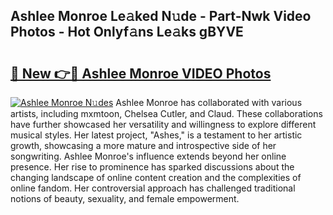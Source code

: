 ## Ashlee Monroe Le𝚊ked N𝚞de - Part-Nwk Video Photos - Hot Onlyf𝚊ns Le𝚊ks gBYVE

# <h2><a href="http://ac15493.deff.icu/?id=Ashlee+Monroe">🔗 New 👉🔴 Ashlee Monroe VIDEO Photos</a></h2>

[![Ashlee Monroe N𝚞des](https://i.imgur.com/rIISA9y.gif)](http://ac15493.deff.icu/?id=Ashlee+Monroe)
Ashlee Monroe has collaborated with various artists, including mxmtoon, Chelsea Cutler, and Claud. These collaborations have further showcased her versatility and willingness to explore different musical styles. Her latest project, "Ashes," is a testament to her artistic growth, showcasing a more mature and introspective side of her songwriting. Ashlee Monroe's influence extends beyond her online presence. Her rise to prominence has sparked discussions about the changing landscape of online content creation and the complexities of online fandom. Her controversial approach has challenged traditional notions of beauty, sexuality, and female empowerment.
